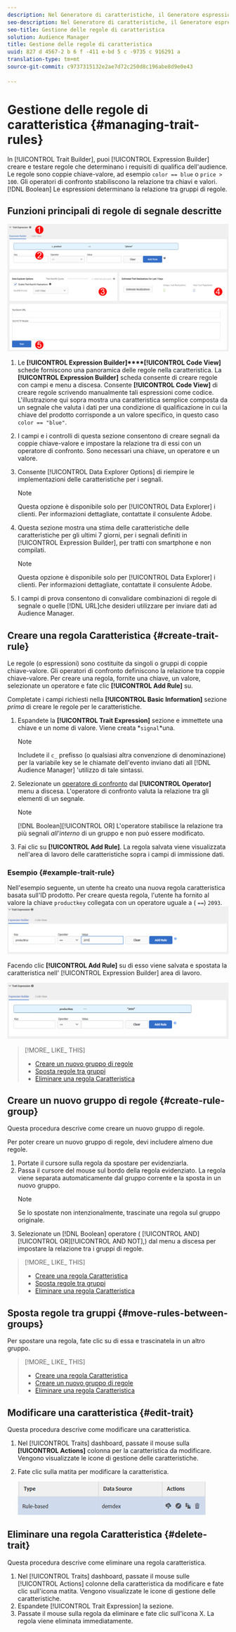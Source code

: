 ```yaml
---
description: Nel Generatore di caratteristiche, il Generatore espressioni consente di creare e testare regole che determinano i requisiti di qualifica dell'audience. Le regole sono coppie chiave-valore quali "color = = blue" o "price > 100". Gli operatori di confronto stabiliscono la relazione tra chiavi e valori. Le espressioni booleane determinano la relazione tra gruppi di regole.
seo-description: Nel Generatore di caratteristiche, il Generatore espressioni consente di creare e testare regole che determinano i requisiti di qualifica dell'audience. Le regole sono coppie chiave-valore quali "color = = blue" o "price > 100". Gli operatori di confronto stabiliscono la relazione tra chiavi e valori. Le espressioni booleane determinano la relazione tra gruppi di regole.
seo-title: Gestione delle regole di caratteristica
solution: Audience Manager
title: Gestione delle regole di caratteristica
uuid: 827 d 4567-2 b 6 f -411 e-bd 5 c -9735 c 916291 a
translation-type: tm+mt
source-git-commit: c9737315132e2ae7d72c250d8c196abe8d9e0e43

---
```



# Gestione delle regole di caratteristica {#managing-trait-rules}

In [!UICONTROL Trait Builder], puoi [!UICONTROL Expression Builder] creare e testare regole che determinano i requisiti di qualifica dell&#39;audience. Le regole sono coppie chiave-valore, ad esempio `color == blue` o `price > 100`. Gli operatori di confronto stabiliscono la relazione tra chiavi e valori. [!DNL Boolean] Le espressioni determinano la relazione tra gruppi di regole.

<!-- c_tb_rules.xml -->

## Funzioni principali di regole di segnale descritte

![](assets/manage-trait-rules.png)

1. Le **[!UICONTROL Expression Builder]****[!UICONTROL Code View]** schede forniscono una panoramica delle regole nella caratteristica. La **[!UICONTROL Expression Builder]** scheda consente di creare regole con campi e menu a discesa. Consente **[!UICONTROL Code View]** di creare regole scrivendo manualmente tali espressioni come codice. L&#39;illustrazione qui sopra mostra una caratteristica semplice composta da un segnale che valuta i dati per una condizione di qualificazione in cui la chiave del prodotto corrisponde a un valore specifico, in questo caso `color == "blue"`.

1. I campi e i controlli di questa sezione consentono di creare segnali da coppie chiave-valore e impostare la relazione tra di essi con un operatore di confronto. Sono necessari una chiave, un operatore e un valore.
1. Consente [!UICONTROL Data Explorer Options] di riempire le implementazioni delle caratteristiche per i segnali.
   >[!NOTE]
   >
   >Questa opzione è disponibile solo per [!UICONTROL Data Explorer] i clienti. Per informazioni dettagliate, contattate il consulente Adobe.
1. Questa sezione mostra una stima delle caratteristiche delle caratteristiche per gli ultimi 7 giorni, per i segnali definiti in [!UICONTROL Expression Builder], per tratti con smartphone e non compilati.
   >[!NOTE]
   >
   >Questa opzione è disponibile solo per [!UICONTROL Data Explorer] i clienti. Per informazioni dettagliate, contattate il consulente Adobe.
1. I campi di prova consentono di convalidare combinazioni di regole di segnale o quelle [!DNL URL]che desideri utilizzare per inviare dati ad Audience Manager.

## Creare una regola Caratteristica {#create-trait-rule}

Le regole (o espressioni) sono costituite da singoli o gruppi di coppie chiave-valore. Gli operatori di confronto definiscono la relazione tra coppie chiave-valore. Per creare una regola, fornite una chiave, un valore, selezionate un operatore e fate clic **[!UICONTROL Add Rule]** su.

<!-- t_tb_create_rules.xml -->

Completate i campi richiesti nella **[!UICONTROL Basic Information]** sezione *prima* di creare le regole per le caratteristiche.

1. Espandete la **[!UICONTROL Trait Expression]** sezione e immettete una chiave e un nome di valore. Viene creata *`signal`*una.
   >[!NOTE]
   >
   >Includete il `c_` prefisso (o qualsiasi altra convenzione di denominazione) per la variabile key se le chiamate dell&#39;evento inviano dati all [!DNL Audience Manager] &#39;utilizzo di tale sintassi.
1. Selezionate un [operatore di confronto](../../features/traits/trait-comparison-operators.md) dal **[!UICONTROL Operator]** menu a discesa. L&#39;operatore di confronto valuta la relazione tra gli elementi di un segnale.
   >[!NOTE]
   >
   >[!DNL Boolean][!UICONTROL OR] L&#39;operatore stabilisce la relazione tra più segnali *all&#39;interno* di un gruppo e non può essere modificato.
1. Fai clic su **[!UICONTROL Add Rule]**. La regola salvata viene visualizzata nell&#39;area di lavoro delle caratteristiche sopra i campi di immissione dati.

### Esempio {#example-trait-rule}

Nell&#39;esempio seguente, un utente ha creato una nuova regola caratteristica basata sull&#39;ID prodotto. Per creare questa regola, l&#39;utente ha fornito al valore la chiave `productkey` collegata con un operatore uguale a ( `==`) `2093`.![](assets/tb_sample_rule1.png)


Facendo clic **[!UICONTROL Add Rule]** su di esso viene salvata e spostata la caratteristica nell&#39; [!UICONTROL Expression Builder] area di lavoro.

![](assets/tb_sample_rule2.png)

>[!MORE_ LIKE_ THIS]
>
>* [Creare un nuovo gruppo di regole](../../features/traits/manage-trait-rules.md#create-rule-group)
>* [Sposta regole tra gruppi](../../features/traits/manage-trait-rules.md#move-rules-between-groups)
>* [Eliminare una regola Caratteristica](../../features/traits/manage-trait-rules.md#delete-trait)


## Creare un nuovo gruppo di regole {#create-rule-group}

Questa procedura descrive come creare un nuovo gruppo di regole.

<!-- t_tb_new_rule_group.xml -->

Per poter creare un nuovo gruppo di regole, devi includere almeno due regole.

1. Portate il cursore sulla regola da spostare per evidenziarla.
1. Passa il cursore del mouse sul bordo della regola evidenziato.
La regola viene separata automaticamente dal gruppo corrente e la sposta in un nuovo gruppo.
   >[!NOTE]
   >
   >Se lo spostate non intenzionalmente, trascinate una regola sul gruppo originale.
1. Selezionate un [!DNL Boolean] operatore ( [!UICONTROL AND][!UICONTROL OR][!UICONTROL AND NOT],) dal menu a discesa per impostare la relazione tra i gruppi di regole.

>[!MORE_ LIKE_ THIS]
>
>* [Creare una regola Caratteristica](../../features/traits/manage-trait-rules.md#create-trait-rule)
>* [Sposta regole tra gruppi](../../features/traits/manage-trait-rules.md#move-rules-between-groups)
>* [Eliminare una regola Caratteristica](../../features/traits/manage-trait-rules.md#delete-trait)


## Sposta regole tra gruppi {#move-rules-between-groups}

Per spostare una regola, fate clic su di essa e trascinatela in un altro gruppo.

>[!MORE_ LIKE_ THIS]
>
>* [Creare una regola Caratteristica](../../features/traits/manage-trait-rules.md#create-trait-rule)
>* [Creare un nuovo gruppo di regole](../../features/traits/manage-trait-rules.md#create-rule-group)
>* [Eliminare una regola Caratteristica](../../features/traits/manage-trait-rules.md#delete-trait)


## Modificare una caratteristica {#edit-trait}

Questa procedura descrive come modificare una caratteristica.

<!-- t_tb_edit.xml -->

1. Nel [!UICONTROL Traits] dashboard, passate il mouse sulla **[!UICONTROL Actions]** colonna per la caratteristica da modificare. Vengono visualizzate le icone di gestione delle caratteristiche.
1. Fate clic sulla matita per modificare la caratteristica.

   ![](assets/tb_edit_trait.png)

## Eliminare una regola Caratteristica {#delete-trait}

Questa procedura descrive come eliminare una regola caratteristica.

<!-- t_tb_delete_rule.xml -->

1. Nel [!UICONTROL Traits] dashboard, passate il mouse sulle [!UICONTROL Actions] colonne della caratteristica da modificare e fate clic sull&#39;icona matita. Vengono visualizzate le icone di gestione delle caratteristiche.
1. Espandete [!UICONTROL Trait Expression] la sezione.
1. Passate il mouse sulla regola da eliminare e fate clic sull&#39;icona X. La regola viene eliminata immediatamente.
